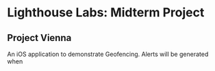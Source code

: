 # Lighthouse Labs: Midterm Project

Project Vienna
-----

An iOS application to demonstrate Geofencing.  Alerts will be generated when 
